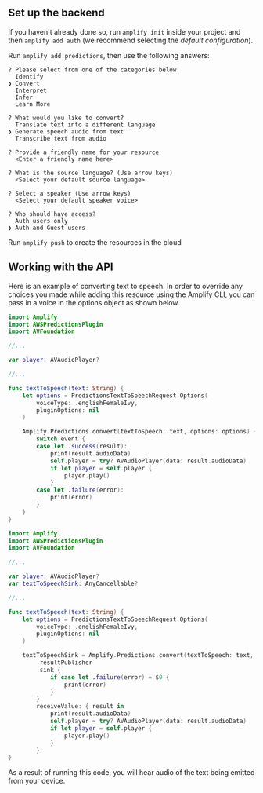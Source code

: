 ## Set up the backend

If you haven't already done so, run `amplify init` inside your project and then `amplify add auth` (we recommend selecting the *default configuration*).

Run `amplify add predictions`, then use the following answers:

```console
? Please select from one of the categories below
  Identify
❯ Convert
  Interpret
  Infer
  Learn More
  
? What would you like to convert?
  Translate text into a different language
❯ Generate speech audio from text
  Transcribe text from audio

? Provide a friendly name for your resource
  <Enter a friendly name here>
  
? What is the source language? (Use arrow keys)
  <Select your default source language>

? Select a speaker (Use arrow keys)
  <Select your default speaker voice>
  
? Who should have access?
  Auth users only
❯ Auth and Guest users
```

Run `amplify push` to create the resources in the cloud

## Working with the API

Here is an example of converting text to speech. In order to override any choices you made while adding this resource using the Amplify CLI, you can pass in a voice in the options object as shown below.

<amplify-block-switcher>

<amplify-block name="Listener (iOS 11+)">

```swift
import Amplify
import AWSPredictionsPlugin
import AVFoundation

//...

var player: AVAudioPlayer?

//...

func textToSpeech(text: String) {
    let options = PredictionsTextToSpeechRequest.Options(
        voiceType: .englishFemaleIvy,
        pluginOptions: nil
    )

    Amplify.Predictions.convert(textToSpeech: text, options: options) { event in
        switch event {
        case let .success(result):
            print(result.audioData)
            self.player = try? AVAudioPlayer(data: result.audioData)
            if let player = self.player {
                player.play()
            }
        case let .failure(error):
            print(error)
        }
    }
}
```

</amplify-block>

<amplify-block name="Combine (iOS 13+)">

```swift
import Amplify
import AWSPredictionsPlugin
import AVFoundation

//...

var player: AVAudioPlayer?
var textToSpeechSink: AnyCancellable?

//...

func textToSpeech(text: String) {
    let options = PredictionsTextToSpeechRequest.Options(
        voiceType: .englishFemaleIvy,
        pluginOptions: nil
    )

    textToSpeechSink = Amplify.Predictions.convert(textToSpeech: text, options: options)
        .resultPublisher
        .sink {
            if case let .failure(error) = $0 {
                print(error)
            }
        }
        receiveValue: { result in
            print(result.audioData)
            self.player = try? AVAudioPlayer(data: result.audioData)
            if let player = self.player {
                player.play()
            }
        }
}
```

</amplify-block>

</amplify-block-switcher>

As a result of running this code, you will hear audio of the text being emitted from your device.
